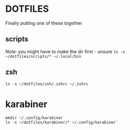 # DOTFILES

Finally putting one of these together

## scripts
Note: you might have to make the dir first - unsure
`ln -s ~/dotfiles/scripts/* ~/.local/bin`

## zsh
`ln -s ~/dotfiles/zsh/.zshrc ~/.zshrc`

# karabiner
```
mkdir ~/.config/karabiner
ln -s ~/dotfiles/karabiner/* ~/.config/karabiner`
```

